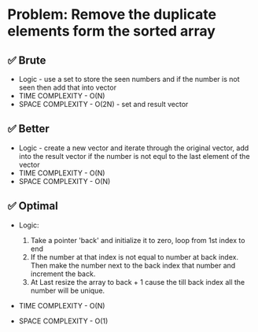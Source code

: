 # Problem: Remove the duplicate elements form the sorted array

## ✅ Brute
- Logic - use a set to store the seen numbers and if the number is not seen then add that into vector
- TIME COMPLEXITY - O(N)
- SPACE COMPLEXITY - O(2N) - set and result vector

## ✅ Better
- Logic - create a new vector and iterate through the original vector, add into the result vector if the number is not equl to the last element of the vector
- TIME COMPLEXITY - O(N)
- SPACE COMPLEXITY - O(N)


## ✅ Optimal
- Logic: 
    1. Take a pointer 'back' and initialize it to zero, loop from 1st index to end 
    2. If the number at that index is not equal to number at back index. Then make the number next to the back index that number and increment the back.
    3. At Last resize the array to back + 1 cause the till back index all the number will be unique.

- TIME COMPLEXITY - O(N)
- SPACE COMPLEXITY - O(1)